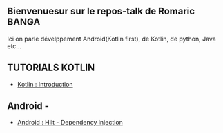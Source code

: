 ## Bienvenuesur sur le repos-talk de Romaric BANGA
   
Ici on parle dévelppement Android(Kotlin first), de Kotlin, de python, Java etc...
   
## TUTORIALS KOTLIN
  - [Kotlin : Introduction](https://docs.google.com/presentation/d/1s4Rtwm6m5EH54N0aOjj97T3tla9rQOGHwv1TPQjDFZg/edit?usp=sharing)
   
## Android - 
  - [Android : Hilt - Dependency injection](https://github.com/bangaromaric/repos-talk/tree/main/hilt-mvvm)
                                                                                                 


